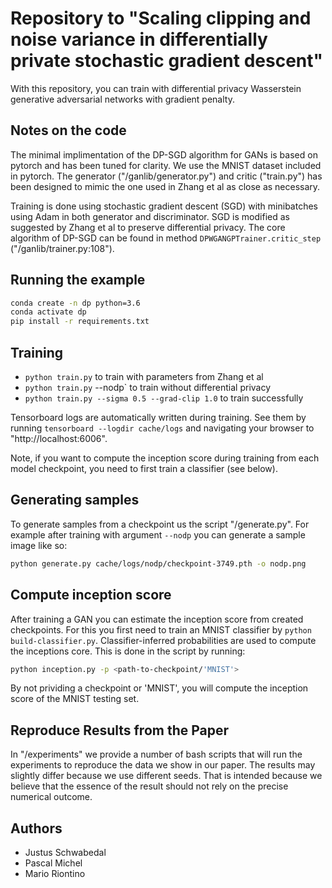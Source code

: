 
# Repository to "Scaling clipping and noise variance in differentially private stochastic gradient descent"

With this repository, you can train with differential privacy Wasserstein
generative adversarial networks with gradient penalty.  

## Notes on the code

The minimal implimentation of the DP-SGD algorithm for GANs is based on pytorch
and has been tuned for clarity.  We use the MNIST dataset included in pytorch.
The generator ("/ganlib/generator.py") and critic ("train.py") has been
designed to mimic the one used in Zhang et al as close as necessary.

Training is done using stochastic gradient descent (SGD) with minibatches using
Adam in both generator and discriminator.  SGD is modified as suggested by
Zhang et al to preserve differential privacy.  The core algorithm of DP-SGD can
be found in method `DPWGANGPTrainer.critic_step` ("/ganlib/trainer.py:108").

## Running the example

```bash
conda create -n dp python=3.6
conda activate dp
pip install -r requirements.txt
```

## Training

- `python train.py` to train with parameters from Zhang et al
- `python train.py` --nodp` to train without differential privacy
- `python train.py --sigma 0.5 --grad-clip 1.0` to train successfully

Tensorboard logs are automatically written during training.  See them by
running `tensorboard --logdir cache/logs` and navigating your browser to
"http://localhost:6006".

Note, if you want to compute the inception score during training from each
model checkpoint, you need to first train a classifier (see below).

## Generating samples

To generate samples from a checkpoint us the script "/generate.py".  For
example after training with argument `--nodp` you can generate a sample image
like so:

```bash
python generate.py cache/logs/nodp/checkpoint-3749.pth -o nodp.png
```

## Compute inception score

After training a GAN you can estimate the inception score from created
checkpoints.  For this you first need to train an MNIST classifier by `python
build-classifier.py`.  Classifier-inferred probabilities are used to compute
the inceptions core.  This is done in the script by running:

```bash
python inception.py -p <path-to-checkpoint/'MNIST'>
```

By not prividing a checkpoint or 'MNIST', you will compute the inception score
of the MNIST testing set.

## Reproduce Results from the Paper

In "/experiments" we provide a number of bash scripts that will run the
experiments to reproduce the data we show in our paper.  The results may
slightly differ because we use different seeds.  That is intended because we
believe that the essence of the result should not rely on the precise numerical
outcome.

## Authors

* Justus Schwabedal
* Pascal Michel
* Mario Riontino
